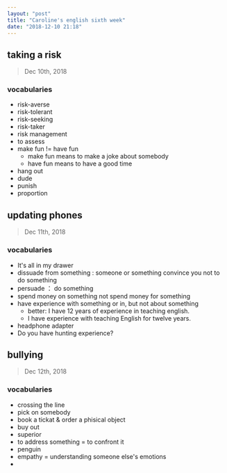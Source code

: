 ```yaml
---
layout: "post"
title: "Caroline's english sixth week"
date: "2018-12-10 21:18"
---
```


## taking a risk

> Dec 10th, 2018

### vocabularies

- risk-averse
- risk-tolerant
- risk-seeking
- risk-taker
- risk management
- to assess
- make fun != have fun
  - make fun means to make a joke about somebody
  - have fun means to have a good time
- hang out
- dude
- punish
- proportion


## updating phones

> Dec 11th, 2018

### vocabularies

- It's all in my drawer
- dissuade from something  : someone or something convince you not to do something
- persuade  ： do something
- spend money on something not spend money for something
- have experience with something or in, but not about something
  - better: I have 12 years of experience in  teaching english.
  - I have experience with teaching English for twelve years.
- headphone adapter
- Do you have hunting experience?

## bullying

> Dec 12th, 2018

### vocabularies

- crossing the line
- pick on somebody
- book a tickat & order a phisical object
- buy out
- superior
- to address something = to confront it
- penguin
- empathy = understanding someone else's emotions
- 
